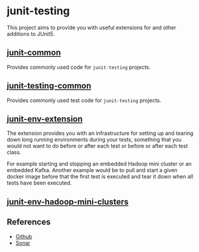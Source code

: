 # junit-testing

This project aims to provide you with useful extensions for and other additions to JUnit5.


## [junit-common](./junit-common)

Provides commonly used code for ``junit-testing`` projects.


## [junit-testing-common](./junit-testing-common)

Provides commonly used test code for ``junit-testing`` projects.


## [junit-env-extension](./junit-env-extension)

The extension provides you with an infrastructure for setting up and tearing down long
running environments during your tests, something that you would not want to do before
or after each test or before or after each test class.

For example starting and stopping an embedded Hadoop mini cluster or an embedded Kafka.
Another example would be to pull and start a given docker image before that the first
test is executed and tear it down when all tests have been executed.


## [junit-env-hadoop-mini-clusters](./junit-env-hadoop-mini-clusters)




## References

- [Github](https://github.com/coldrye-java/junit-testing)
- [Sonar](http://sonar.coldrye.eu/dashboard?id=eu.coldrye.junit%3Ajunit-testing)
